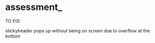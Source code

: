 # assessment\_

TO FIX:

stickyheader pops up without being on screen due to overflow at the bottom
